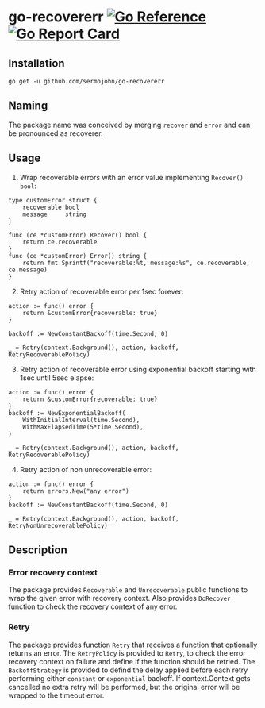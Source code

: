 # go-recovererr [![Go Reference](https://pkg.go.dev/badge/github.com/sermojohn/go-recovererr.svg)](https://pkg.go.dev/github.com/sermojohn/go-recovererr) [![Go Report Card](https://goreportcard.com/badge/github.com/sermojohn/go-recovererr)](https://goreportcard.com/report/github.com/sermojohn/go-recovererr)

## Installation
```
go get -u github.com/sermojohn/go-recovererr
```

## Naming
The package name was conceived by merging `recover` and `error` and can be pronounced as recoverer.


## Usage
1. Wrap recoverable errors with an error value implementing `Recover() bool`:
```
type customError struct {
	recoverable bool
	message     string
}

func (ce *customError) Recover() bool {
	return ce.recoverable
}
func (ce *customError) Error() string {
	return fmt.Sprintf("recoverable:%t, message:%s", ce.recoverable, ce.message)
}
```

2. Retry action of recoverable error per 1sec forever:
```
action := func() error {
    return &customError{recoverable: true}
}

backoff := NewConstantBackoff(time.Second, 0)

_ = Retry(context.Background(), action, backoff, RetryRecoverablePolicy)
```

3. Retry action of recoverable error using exponential backoff starting with 1sec until 5sec elapse:
```
action := func() error {
    return &customError{recoverable: true}
}
backoff := NewExponentialBackoff(
    WithInitialInterval(time.Second), 
    WithMaxElapsedTime(5*time.Second),
)

_ = Retry(context.Background(), action, backoff, RetryRecoverablePolicy)
```

4. Retry action of non unrecoverable error:
```
action := func() error {
    return errors.New("any error")
}
backoff := NewConstantBackoff(time.Second, 0)

_ = Retry(context.Background(), action, backoff, RetryNonUnrecoverablePolicy)
```
## Description

### Error recovery context
The package provides `Recoverable` and `Unrecoverable` public functions to wrap the given error with recovery context.
Also provides `DoRecover` function to check the recovery context of any error.

### Retry
The package provides function `Retry` that receives a function that optionally returns an error. 
The `RetryPolicy` is provided to `Retry`, to check the error recovery context on failure and define if the function should be retried.
The `BackoffStrategy` is provided to defind the delay applied before each retry performing either `constant` or `exponential` backoff.
If context.Context gets cancelled no extra retry will be performed, but the original error will be wrapped to the timeout error.



